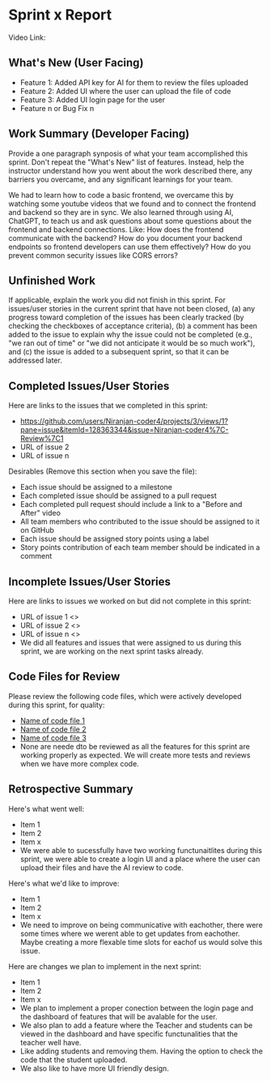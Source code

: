 # Sprint x Report 
Video Link: 
## What's New (User Facing)
 * Feature 1: Added API key for AI for them to review the files uploaded
 * Feature 2: Added UI where the user can upload the file of code
 * Feature 3: Added UI login page for the user
 * Feature n or Bug Fix n

## Work Summary (Developer Facing)
Provide a one paragraph synposis of what your team accomplished this sprint. Don't repeat the "What's New" list of features. Instead, help the instructor understand how you went about the work described there, any barriers you overcame, and any significant learnings for your team.

We had to learn how to code a basic frontend, we overcame this by watching some youtube videos that we found and to connect the frontend and backend so they are in sync. We also learned through using AI, ChatGPT, to teach us and ask questions about some questions about the frontend and backend connections. Like: How does the frontend communicate with the backend? How do you document your backend endpoints so frontend developers can use them effectively? How do you prevent common security issues like CORS errors?

## Unfinished Work
If applicable, explain the work you did not finish in this sprint. For issues/user stories in the current sprint that have not been closed, (a) any progress toward completion of the issues has been clearly tracked (by checking the checkboxes of  acceptance criteria), (b) a comment has been added to the issue to explain why the issue could not be completed (e.g., "we ran out of time" or "we did not anticipate it would be so much work"), and (c) the issue is added to a subsequent sprint, so that it can be addressed later.

## Completed Issues/User Stories
Here are links to the issues that we completed in this sprint:

 * https://github.com/users/Niranjan-coder4/projects/3/views/1?pane=issue&itemId=128363344&issue=Niranjan-coder4%7C-Review%7C1
 * URL of issue 2
 * URL of issue n

 Desirables (Remove this section when you save the file):
  * Each issue should be assigned to a milestone
  * Each completed issue should be assigned to a pull request
  * Each completed pull request should include a link to a "Before and After" video
  * All team members who contributed to the issue should be assigned to it on GitHub
  * Each issue should be assigned story points using a label
  * Story points contribution of each team member should be indicated in a comment
 
 ## Incomplete Issues/User Stories
 Here are links to issues we worked on but did not complete in this sprint:
 
 * URL of issue 1 <<One sentence explanation of why issue was not completed>>
 * URL of issue 2 <<One sentence explanation of why issue was not completed>>
 * URL of issue n <<One sentence explanation of why issue was not completed>>
 * We did all features and issues that were assigned to us during this sprint, we are working on the next sprint tasks already.

## Code Files for Review
Please review the following code files, which were actively developed during this sprint, for quality:
 * [Name of code file 1](https://github.com/your_repo/file_extension)
 * [Name of code file 2](https://github.com/your_repo/file_extension)
 * [Name of code file 3](https://github.com/your_repo/file_extension)
 * None are neede dto be reviewed as all the features for this sprint are working properly as expected. We will create more tests and reviews when we have more complex code.
 
## Retrospective Summary
Here's what went well:
  * Item 1
  * Item 2
  * Item x
  * We were able to sucessfully have two working functunaitlites during this sprint, we were able to create a login UI and a place where the user can upload their files and have the AI review to code.
 
Here's what we'd like to improve:
   * Item 1
   * Item 2
   * Item x
   * We need to improve on being communicative with eachother, there were some times where we werent able to get updates from eachother. Maybe creating a more flexable time slots for eachof us would solve this issue.
  
Here are changes we plan to implement in the next sprint:
   * Item 1
   * Item 2
   * Item x
   * We plan to implement a proper conection between the login page and the dashboard of features that will be avalable for the user.
   * We also plan to add a feature where the Teacher and students can be viewed in the dashboard and have specific functunalities that the teacher well have.
   * Like adding students and removing them. Having the option to check the code that the student uploaded.
   * We also like to have more UI friendly design.
